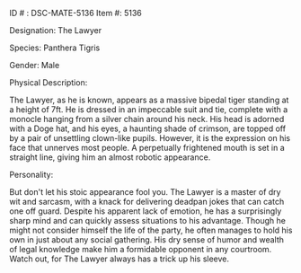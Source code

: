 ID # : DSC-MATE-5136
Item #: 5136

Designation: The Lawyer

Species: Panthera Tigris

Gender: Male

Physical Description:

The Lawyer, as he is known, appears as a massive bipedal tiger standing at a height of 7ft. He is dressed in an impeccable suit and tie, complete with a monocle hanging from a silver chain around his neck. His head is adorned with a Doge hat, and his eyes, a haunting shade of crimson, are topped off by a pair of unsettling clown-like pupils. However, it is the expression on his face that unnerves most people. A perpetually frightened mouth is set in a straight line, giving him an almost robotic appearance.

Personality:

But don't let his stoic appearance fool you. The Lawyer is a master of dry wit and sarcasm, with a knack for delivering deadpan jokes that can catch one off guard. Despite his apparent lack of emotion, he has a surprisingly sharp mind and can quickly assess situations to his advantage. Though he might not consider himself the life of the party, he often manages to hold his own in just about any social gathering. His dry sense of humor and wealth of legal knowledge make him a formidable opponent in any courtroom. Watch out, for The Lawyer always has a trick up his sleeve.